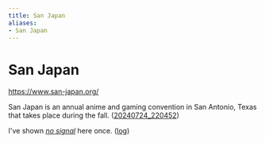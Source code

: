 ```yaml
---
title: San Japan
aliases:
- San Japan
---
```


# San Japan

https://www.san-japan.org/

San Japan is an annual anime and gaming convention in San Antonio, Texas that takes place during the fall. ([20240724_220452](../entries/20240724_220452.md))

I've shown _[no signal](../press-kits/no-signal.md)_ here once. ([log](no-signal.md))
